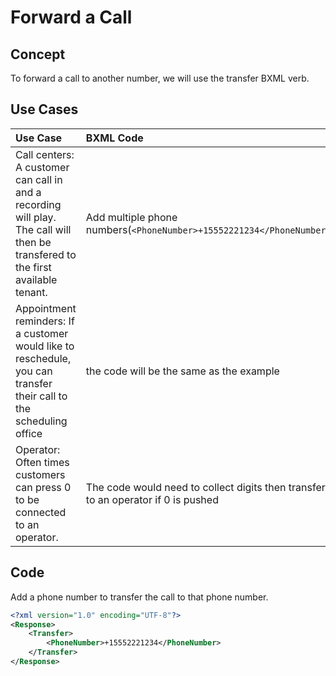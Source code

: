 # Forward a Call

## Concept

To forward a call to another number, we will use the transfer BXML verb.

## Use Cases

| Use Case                                    | BXML Code                                                 |
|:--------------------------------------------|:----------------------------------------------------------|
| Call centers: A customer can call in and a recording will play. The call will then be transfered to the first available tenant. | Add multiple phone numbers(`<PhoneNumber>+15552221234</PhoneNumber>`) |
| Appointment reminders: If a customer would like to reschedule, you can transfer their call to the scheduling office | the code will be the same as the example|
| Operator: Often times customers can press 0 to be connected to an operator. | The code would need to collect digits then transfer to an operator if 0 is pushed|


## Code

Add a phone number to transfer the call to that phone number.

```xml
<?xml version="1.0" encoding="UTF-8"?>
<Response>
    <Transfer>
        <PhoneNumber>+15552221234</PhoneNumber>
    </Transfer>
</Response>
```
